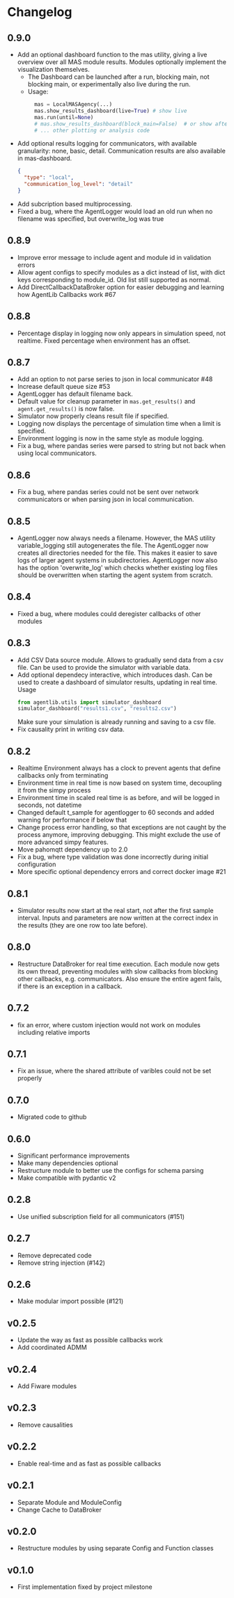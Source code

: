 # Changelog

## 0.9.0
- Add an optional dashboard function to the mas utility, giving a live overview over all MAS module results. Modules optionally implement the visualization themselves.
  - The Dashboard can be launched after a run, blocking main, not blocking main, or experimentally also live during the run.
  - Usage: 
    ```python
      mas = LocalMASAgency(...)
      mas.show_results_dashboard(live=True) # show live
      mas.run(until=None)
      # mas.show_results_dashboard(block_main=False)  # or show after the run
      # ... other plotting or analysis code
      ```
- Add optional results logging for communicators, with available granularity: none, basic, detail. Communication results are also available in mas-dashboard.
  ```json
  {
    "type": "local",
    "communication_log_level": "detail"
  }
  ```
- Add subcription based multiprocessing.
- Fixed a bug, where the AgentLogger would load an old run when no filename was specified, but overwrite_log was true

## 0.8.9
- Improve error message to include agent and module id in validation errors
- Allow agent configs to specify modules as a dict instead of list, with dict keys corresponding to module_id. Old list still supported as normal.
- Add DirectCallbackDataBroker option for easier debugging and learning how AgentLib Callbacks work #67

## 0.8.8
- Percentage display in logging now only appears in simulation speed, not realtime. Fixed percentage when environment has an offset.

## 0.8.7

- Add an option to not parse series to json in local communicator #48
- Increase default queue size #53
- AgentLogger has default filename back.
- Default value for cleanup parameter in ``mas.get_results()`` and ``agent.get_results()`` is now false.
- Simulator now properly cleans result file if specified.
- Logging now displays the percentage of simulation time when a limit is specified.
- Environment logging is now in the same style as module logging.
- Fix a bug, where pandas series were parsed to string but not back when using local communicators.

## 0.8.6

- Fix a bug, where pandas series could not be sent over network communicators or when
  parsing json in local communication.


## 0.8.5

- AgentLogger now always needs a filename. However, the MAS utility variable_logging
  still autogenerates the file. The AgentLogger now creates all directories needed for
  the file. This makes it easier to save logs of larger agent systems in subdirectories.
  AgentLogger now also has the option 'overwrite_log' which checks whether existing log
  files should be overwritten when starting the agent system from scratch.

## 0.8.4

- Fixed a bug, where modules could deregister callbacks of other modules

## 0.8.3

- Add CSV Data source module. Allows to gradually send data from a csv file. Can be used
  to provide the simulator with variable data.
- Add optional dependecy interactive, which introduces dash. Can be used to create a
  dashboard of simulator results, updating in real time. Usage
    ```python
    from agentlib.utils import simulator_dashboard
    simulator_dashboard("results1.csv", "results2.csv")
  ```
  Make sure your simulation is already running and saving to a csv file.
- Fix causality print in writing csv data.

## 0.8.2

- Realtime Environment always has a clock to prevent agents that define callbacks only
  from terminating
- Environment time in real time is now based on system time, decoupling it from the
  simpy process
- Environment time in scaled real time is as before, and will be logged in seconds, not
  datetime
- Changed default t_sample for agentlogger to 60 seconds and added warning for
  performance if below that
- Change process error handling, so that exceptions are not caught by the process
  anymore, improving debugging. This might exclude the use of more advanced simpy
  features.
- Move pahomqtt dependency up to 2.0
- Fix a bug, where type validation was done incorrectly during initial configuration
- More specific optional dependency errors and correct docker image #21

## 0.8.1

- Simulator results now start at the real start, not after the first sample interval.
  Inputs and parameters are now written at the correct index in the results (they are
  one row too late before).

## 0.8.0

- Restructure DataBroker for real time execution. Each module now gets its own thread,
  preventing modules with slow callbacks from blocking other callbacks, e.g.
  communicators. Also ensure the entire agent fails, if there is an exception in a
  callback.

## 0.7.2

- fix an error, where custom injection would not work on modules including relative
  imports

## 0.7.1

- Fix an issue, where the shared attribute of varibles could not be set properly

## 0.7.0

- Migrated code to github

## 0.6.0

- Significant performance improvements
- Make many dependencies optional
- Restructure module to better use the configs for schema parsing
- Make compatible with pydantic v2

## 0.2.8

- Use unified subscription field for all communicators (#151)

## 0.2.7

- Remove deprecated code
- Remove string injection (#142)

## 0.2.6

- Make modular import possible (#121)

## v0.2.5

- Update the way as fast as possible callbacks work
- Add coordinated ADMM

## v0.2.4

- Add Fiware modules

## v0.2.3

- Remove causalities

## v0.2.2

- Enable real-time and as fast as possible callbacks

## v0.2.1

- Separate Module and ModuleConfig
- Change Cache to DataBroker

## v0.2.0

- Restructure modules by using separate Config and Function classes

## v0.1.0

- First implementation fixed by project milestone
